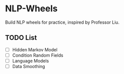 # NLP-Wheels

Build NLP wheels for practice, inspired by Professor Liu.

## TODO List
-[ ] Hidden Markov Model
-[ ] Condition Random Fields
-[ ] Language Models
-[ ] Data Smoothing